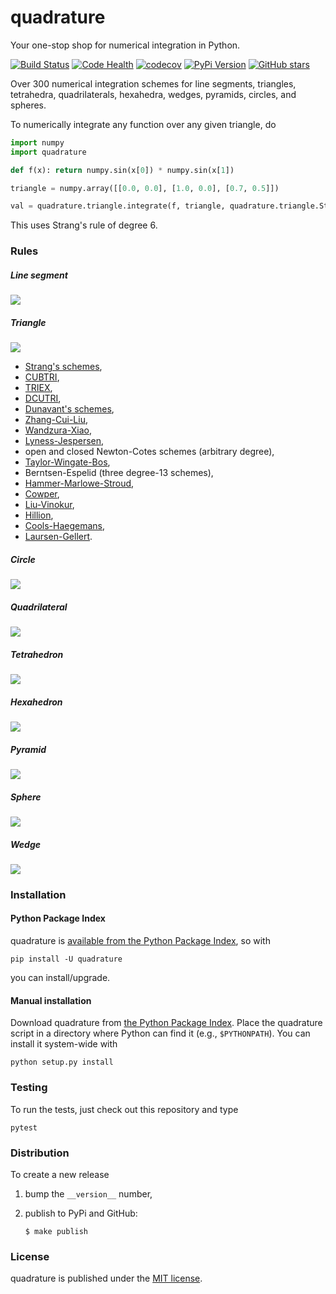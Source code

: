 # quadrature

Your one-stop shop for numerical integration in Python.

[![Build Status](https://travis-ci.org/nschloe/quadrature.svg?branch=master)](https://travis-ci.org/nschloe/quadrature)
[![Code Health](https://landscape.io/github/nschloe/quadrature/master/landscape.png)](https://landscape.io/github/nschloe/quadrature/master)
[![codecov](https://codecov.io/gh/nschloe/quadrature/branch/master/graph/badge.svg)](https://codecov.io/gh/nschloe/quadrature)
[![PyPi Version](https://img.shields.io/pypi/v/quadrature.svg)](https://pypi.python.org/pypi/quadrature)
[![GitHub stars](https://img.shields.io/github/stars/nschloe/quadrature.svg?style=social&label=Star&maxAge=2592000)](https://github.com/nschloe/quadrature)

Over 300 numerical integration schemes for line segments, triangles, tetrahedra,
quadrilaterals, hexahedra, wedges, pyramids, circles, and spheres.

To numerically integrate any function over any given triangle, do
```python
import numpy
import quadrature

def f(x): return numpy.sin(x[0]) * numpy.sin(x[1])

triangle = numpy.array([[0.0, 0.0], [1.0, 0.0], [0.7, 0.5]])

val = quadrature.triangle.integrate(f, triangle, quadrature.triangle.Strang(9))
```
This uses Strang's rule of degree 6.

### Rules

##### Line segment
![](https://nschloe.github.io/quadrature/line.png)

##### Triangle
![](https://nschloe.github.io/quadrature/tri.png)

 * [Strang's schemes](http://bookstore.siam.org/wc08/),
 * [CUBTRI](http://dl.acm.org/citation.cfm?id=356001),
 * [TRIEX](http://dl.acm.org/citation.cfm?id=356070&CFID=836775288&CFTOKEN=89206835),
 * [DCUTRI](http://dl.acm.org/citation.cfm?id=131772),
 * [Dunavant's schemes](https://dx.doi.org/10.1002/nme.1620210612),
 * [Zhang-Cui-Liu](http://www.jstor.org/stable/43693493),
 * [Wandzura-Xiao](https://dx.doi.org/10.1016/S0898-1221(03)90004-6),
 * [Lyness-Jespersen](https://dx.doi.org/10.1093/imamat/15.1.19),
 * open and closed Newton-Cotes schemes (arbitrary degree),
 * [Taylor-Wingate-Bos](https://arxiv.org/abs/math/0501496),
 * Berntsen-Espelid (three degree-13 schemes),
 * [Hammer-Marlowe-Stroud](https://doi.org/10.1090/S0025-5718-1956-0086389-6),
 * [Cowper](https://dx.doi.org/10.1002/nme.1620070316),
 * [Liu-Vinokur](https://dx.doi.org/10.1006/jcph.1998.5884),
 * [Hillion](https://dx.doi.org/10.1002/nme.1620110504),
 * [Cools-Haegemans](https://lirias.kuleuven.be/handle/123456789/131869),
 * [Laursen-Gellert](https://dx.doi.org/10.1002/nme.1620120107).

##### Circle
![](https://nschloe.github.io/quadrature/circle.png)

##### Quadrilateral
![](https://nschloe.github.io/quadrature/quad.png)

##### Tetrahedron
![](https://nschloe.github.io/quadrature/tet.png)

##### Hexahedron
![](https://nschloe.github.io/quadrature/hexa.png)

##### Pyramid
![](https://nschloe.github.io/quadrature/pyra.png)

##### Sphere
![](https://nschloe.github.io/quadrature/sphere.png)

##### Wedge
![](https://nschloe.github.io/quadrature/wedge.png)

### Installation

#### Python Package Index

quadrature is [available from the Python Package Index](https://pypi.python.org/pypi/quadrature/), so with
```
pip install -U quadrature
```
you can install/upgrade.

#### Manual installation

Download quadrature from
[the Python Package Index](https://pypi.python.org/pypi/quadrature/).
Place the quadrature script in a directory where Python can find it (e.g.,
`$PYTHONPATH`). You can install it system-wide with
```
python setup.py install
```

### Testing

To run the tests, just check out this repository and type
```
pytest
```

### Distribution

To create a new release

1. bump the `__version__` number,

2. publish to PyPi and GitHub:
    ```
    $ make publish
    ```

### License
quadrature is published under the [MIT license](https://en.wikipedia.org/wiki/MIT_License).
